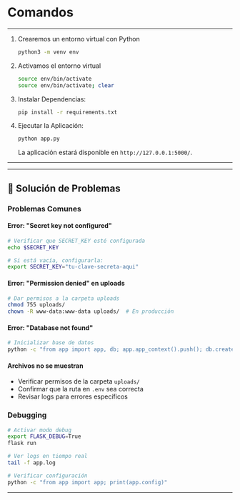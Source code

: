 # Comandos
---

1. Crearemos un entorno virtual con Python
   ```bash
   python3 -m venv env
   ```

2. Activamos el entorno virtual
   ```bash
   source env/bin/activate
   source env/bin/activate; clear
   ```

3. Instalar Dependencias:

   ```bash
   pip install -r requirements.txt
   ```

4. Ejecutar la Aplicación:

   ```bash
   python app.py
   ```

   La aplicación estará disponible en `http://127.0.0.1:5000/`.

---

---

## 🚨 **Solución de Problemas**

### **Problemas Comunes**

#### **Error: "Secret key not configured"**
```bash
# Verificar que SECRET_KEY esté configurada
echo $SECRET_KEY

# Si está vacía, configurarla:
export SECRET_KEY="tu-clave-secreta-aqui"
```

#### **Error: "Permission denied" en uploads**
```bash
# Dar permisos a la carpeta uploads
chmod 755 uploads/
chown -R www-data:www-data uploads/  # En producción
```

#### **Error: "Database not found"**
```bash
# Inicializar base de datos
python -c "from app import app, db; app.app_context().push(); db.create_all()"
```

#### **Archivos no se muestran**
- Verificar permisos de la carpeta `uploads/`
- Confirmar que la ruta en `.env` sea correcta
- Revisar logs para errores específicos

### **Debugging**

```bash
# Activar modo debug
export FLASK_DEBUG=True
flask run

# Ver logs en tiempo real
tail -f app.log

# Verificar configuración
python -c "from app import app; print(app.config)"
```

---
